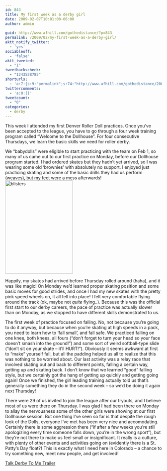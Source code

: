 ```yaml
---
id: 843
title: My first week as a derby girl
date: 2009-02-07T10:01:00-06:00
author: admin
  
guid: http://www.afhill.com/gothedistance/?p=843
permalink: /2009/02/my-first-week-as-a-derby-girl/
aktt_notify_twitter:
  - 'yes'
sociableoff:
  - 'false'
aktt_tweeted:
  - "1"
tweetbackscheck:
  - "1243528785"
shorturls:
  - 'a:7:{s:9:"permalink";s:74:"http://www.afhill.com/gothedistance/2009/02/my-first-week-as-a-derby-girl/";s:7:"tinyurl";s:25:"http://tinyurl.com/p4azsr";s:4:"isgd";s:17:"http://is.gd/zJe4";s:5:"bitly";s:19:"http://bit.ly/cZ9CU";s:5:"snipr";s:22:"http://snipr.com/hzq69";s:5:"snurl";s:22:"http://snurl.com/hzq69";s:7:"snipurl";s:24:"http://snipurl.com/hzq69";}'
twittercomments:
  - 'a:0:{}'
tweetcount:
  - "0"
categories:
  - derby
---
```

This week I attended my first Denver Roller Doll practices. Once you&#8217;ve been accepted to the league, you have to go through a four week training program called &#8220;Welcome to the Dollhouse&#8221;. For four consecutive Thursdays, we learn the basic skills we need for roller derby. 

We &#8220;babydolls&#8221; were eligible to start practicing with the team on Feb 1, so many of us came out to our first practice on Monday, before our Dollhouse program started. I had ordered skates but they hadn&#8217;t yet arrived, so I was wearing some old &#8216;brownies&#8217; with absolutely no support. I enjoyed just practicing skating and some of the basic drills they had us perform (weaves), but my feet were a mess afterwards!<img src="http://www.afhill.com/gothedistance/wp-content/uploads/2009/02/blisters-217x300.jpg" alt="blisters" title="blisters" width="217" height="300" class="alignright size-medium wp-image-844" /> 

Happily, my skates had arrived before Thursday rolled around (haha), and it was like magic! On Monday we&#8217;d learned proper skating position and some basic moves for good strides, and once I had my new skates with the pretty pink speed wheels on, it all fell into place! I felt very comfortable flying around the track (ok, maybe not _quite_ flying..). Because this was the official first start to our derby careers, the pace of practice was actually slower than on Monday, as we stopped to have different skills demonstrated to us.

The first week of practice focused on falling. No, not because you&#8217;re going to do it anyway, but because when you&#8217;re skating at high speeds in a pack, you need to learn how to &#8216;fall small&#8217;, and fall safe. We practiced falling on one knee, both knees, all fours (&#8220;don&#8217;t forget to turn your head so your face doesn&#8217;t smash into the ground!&#8221;) and some sort of weird softball-type slide (&#8220;don&#8217;t sit on your skate &#8211; it&#8217;ll HURT!&#8221;). Obviously it seems awkward at first to &#8220;make&#8221; yourself fall, but all the padding helped us all to realize that this was nothing to be worried about. Our last activity was a relay race that involved skating out and back to different points, falling a certain way, getting up and skating back. I don&#8217;t know that we learned &#8220;good&#8221; falling style, but we certainly got the hang of getting up quickly and getting going again! Once we finished, the girl leading training actually told us that&#8217;s generally something they do in the second week &#8211; so we&#8217;d be doing it again next Thursday!

There were 29 of us invited to join the league after our tryouts, and I believe most of us were there on Thursday. I was glad I had been there on Monday to allay the nervousness some of the other girls were showing at our first Dollhouse session. But one thing I&#8217;ve seen so far is that despite the rough look of the Dolls, everyone I&#8217;ve met has been very nice and accomodating. Certainly there is some aggression there (&#8220;if after a few weeks you&#8217;re still apologizing every time someone falls down, you&#8217;re in the wrong sport&#8221;), but they&#8217;re not there to make us feel small or insignificant. It really is a culture, with plenty of other events and activities going on (evidently there is a St. Patty&#8217;s Day float?) This is exactly what I need here in Colorado &#8211; a chance to try something new, meet new people, and get involved!

[Talk Derby To Me Trailer](http://vids.myspace.com/index.cfm?fuseaction=vids.individual&videoid=7003819)